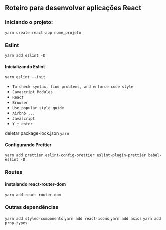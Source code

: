 ## Roteiro para desenvolver aplicações React

### Iniciando o projeto:

`yarn create react-app nome_projeto`

### Eslint

`yarn add eslint -D`

#### Inicializando Eslint

`yarn eslint --init`

- `To check syntax, find problems, and enforce code style`
- `Javascript Modules`
- `React`
- `Browser`
- `Use popular style guide`
- `Airbnb ...`
- `Javascript`
- `Y + enter`

deletar package-lock.json
`yarn`

#### Configurando Prettier

`yarn add prettier eslint-config-prettier eslint-plugin-prettier babel-eslint -D`

### Routes

#### instalando react-router-dom

`yarn add react-router-dom`

### Outras dependências

`yarn add styled-components`
`yarn add react-icons`
`yarn add axios`
`yarn add prop-types`

